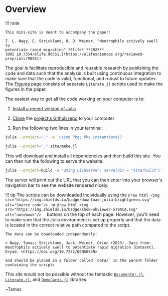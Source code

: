 # Overview

!!! note

    This mini-site is meant to accompany the paper:

    T. L. Nagy, E. Strickland, O. D. Weiner, "Neutrophils actively swell to 
    potentiate rapid migration" *Elife* **2023**, 
    [DOI 10.7554/elife.90551.](https://elifesciences.org/reviewed-preprints/90551)

The goal is facilitate reproducible and reusable research by publishing the code
and data such that the analysis is built using continuous integration to make
sure that the code is valid, functional, and robust to future updates. The
[Figures](@ref) page consists of separate `Literate.jl` scripts used to make the
figures in the paper.

The easiest way to get all the code working on your computer is to:

1. [Install a recent version of Julia](https://julialang.org/downloads/)

2. [Clone](https://docs.github.com/en/repositories/creating-and-managing-repositories/cloning-a-repository)
   the [project's Github repo](https://github.com/tlnagy/Nagy_2023_SwellMigration) 
   to your computer

3. Run the following two lines in your terminal:

```sh
julia --project="." -e 'using Pkg; Pkg.instantiate()' 

julia --project="." site/make.jl
```

This will download and install all dependencies and then build this site. You
can then run the following to serve the website:

```sh
julia --project=build -e 'using LiveServer; serve(dir = "site/build")'
```

The server will print out the URL that you can then enter into your browser's
navigation bar to see the website rendered nicely.

!!! tip
    The scripts can be downloaded individually using the 
    ```@raw html
    <img src="https://img.shields.io/badge/download-julia-brightgreen.svg"
    alt="Source code"/>
    ``` or 
    ```@raw html
    <img src="https://img.shields.io/badge/show-nbviewer-579ACA.svg"
    alt="notebook"/> 
    ``` buttons on the top of each page. However, you'll need to make sure that the Julia environment is set up properly and that the data is
    located in the correct relative path compared to the script.

    The data can be downloaded independently:

    > Nagy, Tamas; Strickland, Jack; Weiner, Orion (2023). Data from: Neutrophils actively swell to potentiate rapid migration [Dataset]. Dryad. <https://doi.org/10.7272/Q6NS0S5N>

    and should be placed in a folder called `data/` in the parent folder containing the scripts

This site would not be possible without the fantastic
[`Documenter.jl`](https://documenter.juliadocs.org/stable/), 
[`Literate.jl`](https://github.com/fredrikekre/Literate.jl), and
[`DemoCards.jl`](https://democards.juliadocs.org/stable/) libraries. 

~Tamas